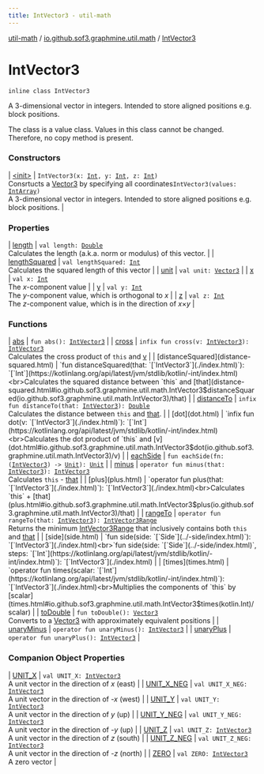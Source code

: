 ```yaml
---
title: IntVector3 - util-math
---
```


[util-math](../../index.html) / [io.github.sof3.graphmine.util.math](../index.html) / [IntVector3](./index.html)

# IntVector3

`inline class IntVector3`

A 3-dimensional vector in integers. Intended to store aligned positions e.g. block positions.

The class is a value class. Values in this class cannot be changed. Therefore, no copy method is present.

### Constructors

| [&lt;init&gt;](-init-.html) | `IntVector3(x: `[`Int`](https://kotlinlang.org/api/latest/jvm/stdlib/kotlin/-int/index.html)`, y: `[`Int`](https://kotlinlang.org/api/latest/jvm/stdlib/kotlin/-int/index.html)`, z: `[`Int`](https://kotlinlang.org/api/latest/jvm/stdlib/kotlin/-int/index.html)`)`<br>Consrtucts a [Vector3](../-vector3/index.html) by specifying all coordinates`IntVector3(values: `[`IntArray`](https://kotlinlang.org/api/latest/jvm/stdlib/kotlin/-int-array/index.html)`)`<br>A 3-dimensional vector in integers. Intended to store aligned positions e.g. block positions. |

### Properties

| [length](length.html) | `val length: `[`Double`](https://kotlinlang.org/api/latest/jvm/stdlib/kotlin/-double/index.html)<br>Calculates the length (a.k.a. norm or modulus) of this vector. |
| [lengthSquared](length-squared.html) | `val lengthSquared: `[`Int`](https://kotlinlang.org/api/latest/jvm/stdlib/kotlin/-int/index.html)<br>Calculates the squared length of this vector |
| [unit](unit.html) | `val unit: `[`Vector3`](../-vector3/index.html) |
| [x](x.html) | `val x: `[`Int`](https://kotlinlang.org/api/latest/jvm/stdlib/kotlin/-int/index.html)<br>The *x*-component value |
| [y](y.html) | `val y: `[`Int`](https://kotlinlang.org/api/latest/jvm/stdlib/kotlin/-int/index.html)<br>The *y*-component value, which is orthogonal to *x* |
| [z](z.html) | `val z: `[`Int`](https://kotlinlang.org/api/latest/jvm/stdlib/kotlin/-int/index.html)<br>The *z*-component value, which is in the direction of *x*&times;*y* |

### Functions

| [abs](abs.html) | `fun abs(): `[`IntVector3`](./index.html) |
| [cross](cross.html) | `infix fun cross(v: `[`IntVector3`](./index.html)`): `[`IntVector3`](./index.html)<br>Calculates the cross product of `this` and [v](cross.html#io.github.sof3.graphmine.util.math.IntVector3$cross(io.github.sof3.graphmine.util.math.IntVector3)/v) |
| [distanceSquared](distance-squared.html) | `fun distanceSquared(that: `[`IntVector3`](./index.html)`): `[`Int`](https://kotlinlang.org/api/latest/jvm/stdlib/kotlin/-int/index.html)<br>Calculates the squared distance between `this` and [that](distance-squared.html#io.github.sof3.graphmine.util.math.IntVector3$distanceSquared(io.github.sof3.graphmine.util.math.IntVector3)/that) |
| [distanceTo](distance-to.html) | `infix fun distanceTo(that: `[`IntVector3`](./index.html)`): `[`Double`](https://kotlinlang.org/api/latest/jvm/stdlib/kotlin/-double/index.html)<br>Calculates the distance between `this` and [that](distance-to.html#io.github.sof3.graphmine.util.math.IntVector3$distanceTo(io.github.sof3.graphmine.util.math.IntVector3)/that). |
| [dot](dot.html) | `infix fun dot(v: `[`IntVector3`](./index.html)`): `[`Int`](https://kotlinlang.org/api/latest/jvm/stdlib/kotlin/-int/index.html)<br>Calculates the dot product of `this` and [v](dot.html#io.github.sof3.graphmine.util.math.IntVector3$dot(io.github.sof3.graphmine.util.math.IntVector3)/v) |
| [eachSide](each-side.html) | `fun eachSide(fn: (`[`IntVector3`](./index.html)`) -> `[`Unit`](https://kotlinlang.org/api/latest/jvm/stdlib/kotlin/-unit/index.html)`): `[`Unit`](https://kotlinlang.org/api/latest/jvm/stdlib/kotlin/-unit/index.html) |
| [minus](minus.html) | `operator fun minus(that: `[`IntVector3`](./index.html)`): `[`IntVector3`](./index.html)<br>Calculates `this` - [that](minus.html#io.github.sof3.graphmine.util.math.IntVector3$minus(io.github.sof3.graphmine.util.math.IntVector3)/that) |
| [plus](plus.html) | `operator fun plus(that: `[`IntVector3`](./index.html)`): `[`IntVector3`](./index.html)<br>Calculates `this` + [that](plus.html#io.github.sof3.graphmine.util.math.IntVector3$plus(io.github.sof3.graphmine.util.math.IntVector3)/that) |
| [rangeTo](range-to.html) | `operator fun rangeTo(that: `[`IntVector3`](./index.html)`): `[`IntVector3Range`](../-int-vector3-range/index.html)<br>Returns the minimum [IntVector3Range](../-int-vector3-range/index.html) that inclusively contains both `this` and [that](range-to.html#io.github.sof3.graphmine.util.math.IntVector3$rangeTo(io.github.sof3.graphmine.util.math.IntVector3)/that) |
| [side](side.html) | `fun side(side: `[`Side`](../-side/index.html)`): `[`IntVector3`](./index.html)<br>`fun side(side: `[`Side`](../-side/index.html)`, steps: `[`Int`](https://kotlinlang.org/api/latest/jvm/stdlib/kotlin/-int/index.html)`): `[`IntVector3`](./index.html) |
| [times](times.html) | `operator fun times(scalar: `[`Int`](https://kotlinlang.org/api/latest/jvm/stdlib/kotlin/-int/index.html)`): `[`IntVector3`](./index.html)<br>Multiplies the components of `this` by [scalar](times.html#io.github.sof3.graphmine.util.math.IntVector3$times(kotlin.Int)/scalar) |
| [toDouble](to-double.html) | `fun toDouble(): `[`Vector3`](../-vector3/index.html)<br>Converts to a [Vector3](../-vector3/index.html) with approximately equivalent positions |
| [unaryMinus](unary-minus.html) | `operator fun unaryMinus(): `[`IntVector3`](./index.html) |
| [unaryPlus](unary-plus.html) | `operator fun unaryPlus(): `[`IntVector3`](./index.html) |

### Companion Object Properties

| [UNIT_X](-u-n-i-t_-x.html) | `val UNIT_X: `[`IntVector3`](./index.html)<br>A unit vector in the direction of *x* (east) |
| [UNIT_X_NEG](-u-n-i-t_-x_-n-e-g.html) | `val UNIT_X_NEG: `[`IntVector3`](./index.html)<br>A unit vector in the direction of *-x* (west) |
| [UNIT_Y](-u-n-i-t_-y.html) | `val UNIT_Y: `[`IntVector3`](./index.html)<br>A unit vector in the direction of *y* (up) |
| [UNIT_Y_NEG](-u-n-i-t_-y_-n-e-g.html) | `val UNIT_Y_NEG: `[`IntVector3`](./index.html)<br>A unit vector in the direction of *-y* (up) |
| [UNIT_Z](-u-n-i-t_-z.html) | `val UNIT_Z: `[`IntVector3`](./index.html)<br>A unit vector in the direction of *z* (south) |
| [UNIT_Z_NEG](-u-n-i-t_-z_-n-e-g.html) | `val UNIT_Z_NEG: `[`IntVector3`](./index.html)<br>A unit vector in the direction of *-z* (north) |
| [ZERO](-z-e-r-o.html) | `val ZERO: `[`IntVector3`](./index.html)<br>A zero vector |

